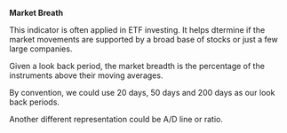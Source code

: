**Market Breath**

This indicator is often applied in ETF investing. It helps dtermine if the market movements are supported by a broad base of stocks or just a few large companies.

Given a look back period, the market breadth is the percentage of the instruments above their moving averages.

By convention, we could use 20 days, 50 days and 200 days as our look back periods. 

Another different representation could be A/D line or ratio.